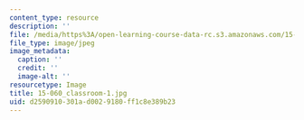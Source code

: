 ```yaml
---
content_type: resource
description: ''
file: /media/https%3A/open-learning-course-data-rc.s3.amazonaws.com/15-060-data-models-and-decisions-fall-2014/d2590910301ad0029180ff1c8e389b23_15-060_classroom-1.jpg
file_type: image/jpeg
image_metadata:
  caption: ''
  credit: ''
  image-alt: ''
resourcetype: Image
title: 15-060_classroom-1.jpg
uid: d2590910-301a-d002-9180-ff1c8e389b23
---
```


